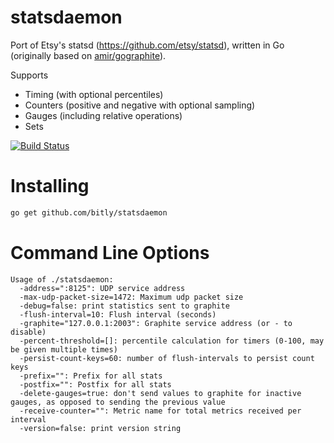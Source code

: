 statsdaemon
==========

Port of Etsy's statsd (https://github.com/etsy/statsd), written in Go (originally based
on [amir/gographite](https://github.com/amir/gographite)).

Supports

* Timing (with optional percentiles)
* Counters (positive and negative with optional sampling)
* Gauges (including relative operations)
* Sets

[![Build Status](https://secure.travis-ci.org/bitly/statsdaemon.png)](http://travis-ci.org/bitly/statsdaemon)

Installing
==========

```bash
go get github.com/bitly/statsdaemon
```

Command Line Options
====================

```
Usage of ./statsdaemon:
  -address=":8125": UDP service address
  -max-udp-packet-size=1472: Maximum udp packet size
  -debug=false: print statistics sent to graphite
  -flush-interval=10: Flush interval (seconds)
  -graphite="127.0.0.1:2003": Graphite service address (or - to disable)
  -percent-threshold=[]: percentile calculation for timers (0-100, may be given multiple times)
  -persist-count-keys=60: number of flush-intervals to persist count keys
  -prefix="": Prefix for all stats
  -postfix="": Postfix for all stats
  -delete-gauges=true: don't send values to graphite for inactive gauges, as opposed to sending the previous value
  -receive-counter="": Metric name for total metrics received per interval
  -version=false: print version string
```
